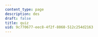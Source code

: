 ```yaml
---
content_type: page
description: des
draft: false
title: quiz
uid: 9c770677-eec8-4f2f-8060-512c254d2163
---
```

